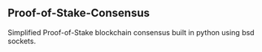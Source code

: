 ## Proof-of-Stake-Consensus 
Simplified Proof-of-Stake blockchain consensus built in python using bsd sockets. 

